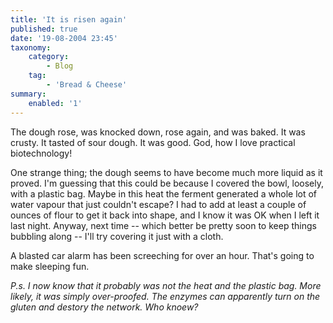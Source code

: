 ```yaml
---
title: 'It is risen again'
published: true
date: '19-08-2004 23:45'
taxonomy:
    category:
        - Blog
    tag:
        - 'Bread & Cheese'
summary:
    enabled: '1'
---
```


The dough rose, was knocked down, rose again, and was baked. It was crusty. It tasted of sour dough. It was good. God, how I love practical biotechnology!

One strange thing; the dough seems to have become much more liquid as it proved. I'm guessing that this could be because I covered the bowl, loosely, with a plastic bag. Maybe in this heat the ferment generated a whole lot of water vapour that just couldn't escape? I had to add at least a couple of ounces of flour to get it back into shape, and I know it was OK when I left it last night. Anyway, next time -- which better be pretty soon to keep things bubbling along -- I'll try covering it just with a cloth.

A blasted car alarm has been screeching for over an hour. That's going to make sleeping fun.

_P.s. I now know that it probably was not the heat and the plastic bag. More likely, it was simply over-proofed. The enzymes can apparently turn on the gluten and destory the network. Who knoew?_